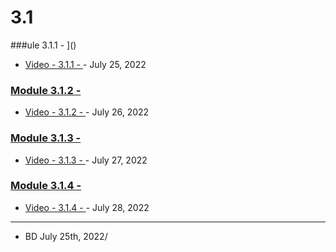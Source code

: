 # 3.1

###ule 3.1.1 - ]()
-   [Video - 3.1.1 - ]() -  July 25, 2022

### [Module 3.1.2 - ]()
-   [Video - 3.1.2 - ]() -  July 26, 2022


### [Module 3.1.3 - ]()
-   [Video - 3.1.3 - ]() -  July 27, 2022

### [Module 3.1.4 - ]()
-   [Video - 3.1.4 - ]() -  July 28, 2022


---
-   BD July 25th, 2022/
